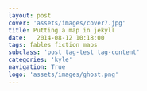 ```yaml
---
layout: post
cover: 'assets/images/cover7.jpg'
title: Putting a map in jekyll
date:   2014-08-12 10:18:00
tags: fables fiction maps
subclass: 'post tag-test tag-content'
categories: 'kyle'
navigation: True
logo: 'assets/images/ghost.png'
---
```


<div id="map">

</div>

<script>
        var map = L.map('map').setView([34.00000, -118.260126], 14);

        mapLink =
'<a href="http://openstreetmap.org">OpenStreetMap</a>'; L.tileLayer(
'http://{s}.tile.openstreetmap.org/{z}/{x}/{y}.png', { attribution: 'Map data &copy; ' + mapLink, maxZoom: 18, }).addTo(map);


        var marker = L.marker([34.063298, -118.260126]) .addTo(map).bindPopup("<b>Blah Blah Blah</b><br /><a href='http://www.cnn.com'>Additional Information</a><br />").openPopup();


</script>
  
